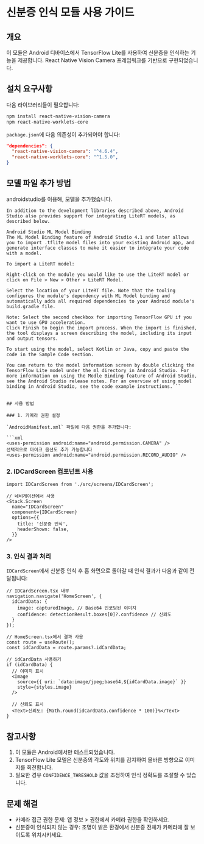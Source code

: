 # 신분증 인식 모듈 사용 가이드

## 개요
이 모듈은 Android 디바이스에서 TensorFlow Lite를 사용하여 신분증을 인식하는 기능을 제공합니다. 
React Native Vision Camera 프레임워크를 기반으로 구현되었습니다.

## 설치 요구사항

다음 라이브러리들이 필요합니다:

```bash
npm install react-native-vision-camera
npm react-native-worklets-core
```

`package.json`에 다음 의존성이 추가되어야 합니다:

```json
"dependencies": {
  "react-native-vision-camera": "^4.6.4",
  "react-native-worklets-core": "^1.5.0",
}
```

## 모델 파일 추가 방법

androidstudio를 이용해, 모델을 추가했습니다.

```Using Android Studio
In addition to the development libraries described above, Android Studio also provides support for integrating LiteRT models, as described below.

Android Studio ML Model Binding
The ML Model Binding feature of Android Studio 4.1 and later allows you to import .tflite model files into your existing Android app, and generate interface classes to make it easier to integrate your code with a model.

To import a LiteRT model:

Right-click on the module you would like to use the LiteRT model or click on File > New > Other > LiteRT Model.

Select the location of your LiteRT file. Note that the tooling configures the module's dependency with ML Model binding and automatically adds all required dependencies to your Android module's build.gradle file.

Note: Select the second checkbox for importing TensorFlow GPU if you want to use GPU acceleration.
Click Finish to begin the import process. When the import is finished, the tool displays a screen describing the model, including its input and output tensors.

To start using the model, select Kotlin or Java, copy and paste the code in the Sample Code section.

You can return to the model information screen by double clicking the TensorFlow Lite model under the ml directory in Android Studio. For more information on using the Modle Binding feature of Android Studio, see the Android Studio release notes. For an overview of using model binding in Android Studio, see the code example instructions.```


## 사용 방법

### 1. 카메라 권한 설정

`AndroidManifest.xml` 파일에 다음 권한을 추가합니다:

```xml
<uses-permission android:name="android.permission.CAMERA" />
선택적으로 마이크 옵션도 추가 가능합니다
<uses-permission android:name="android.permission.RECORD_AUDIO" />
```

### 2. IDCardScreen 컴포넌트 사용

```tsx
import IDCardScreen from './src/screens/IDCardScreen';

// 네비게이션에서 사용
<Stack.Screen
  name="IDCardScreen"
  component={IDCardScreen}
  options={{
    title: '신분증 인식',
    headerShown: false,
  }}
/>
```

### 3. 인식 결과 처리

`IDCardScreen`에서 신분증 인식 후 홈 화면으로 돌아갈 때 인식 결과가 다음과 같이 전달됩니다:

```tsx
// IDCardScreen.tsx 내부
navigation.navigate('HomeScreen', { 
  idCardData: {
    image: capturedImage, // Base64 인코딩된 이미지
    confidence: detectionResult.boxes[0]?.confidence // 신뢰도
  }
});

// HomeScreen.tsx에서 결과 사용
const route = useRoute();
const idCardData = route.params?.idCardData;

// idCardData 사용하기
if (idCardData) {
  // 이미지 표시
  <Image 
    source={{ uri: `data:image/jpeg;base64,${idCardData.image}` }}
    style={styles.image}
  />
  
  // 신뢰도 표시
  <Text>신뢰도: {Math.round(idCardData.confidence * 100)}%</Text>
}
```

## 참고사항

1. 이 모듈은 Android에서만 테스트되었습니다.
2. TensorFlow Lite 모델은 신분증의 각도와 위치를 감지하여 올바른 방향으로 이미지를 회전합니다.
3. 필요한 경우 `CONFIDENCE_THRESHOLD` 값을 조정하여 인식 정확도를 조절할 수 있습니다.

## 문제 해결

- 카메라 접근 권한 문제: 앱 정보 > 권한에서 카메라 권한을 확인하세요.
- 신분증이 인식되지 않는 경우: 조명이 밝은 환경에서 신분증 전체가 카메라에 잘 보이도록 위치시키세요. 